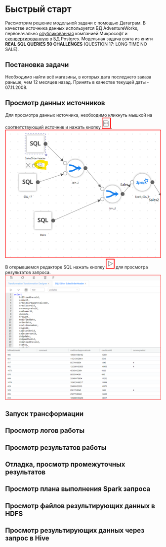 
# Быстрый старт
Рассмотрим решение модельной задачи с помощью Датаграм. 
В качестве источника данных используется БД AdventureWorks, 
первоначально [опубликованная](https://github.com/microsoft/sql-server-samples/tree/master/samples/databases/adventure-works) 
компанией Микрософт и [сконвертированную](https://github.com/lorint/AdventureWorks-for-Postgres) 
в БД Postgres.
Модельная задача взята из книги **REAL SQL QUERIES 50 CHALLENGES** (QUESTION 17: LONG TIME NO SALE).

## Постановка задачи
Необходимо найти всё магазины, 
в которых дата последнего заказа раньше, чем 12 месяцев назад. 
Принять в качестве текущей даты - 07.11.2008.

## Просмотр данных источников
Для просмотра данных источника, необходимо кликнуть мышкой на соответствующий источник и нажать кнопку ![img.png](img.png).
![img_1.png](img_1.png)
В открывшемся редакторе SQL нажать кнопку ![img_2.png](img_2.png) для просмотра результатов запроса.
![img_3.png](img_3.png)


## Запуск трансформации

## Просмотр логов работы

## Просмотр результатов работы

## Отладка, просмотр промежуточных результатов

## Просмотр плана выполнения Spark запроса

## Просмотр файлов результирующих данных в HDFS

## Просмотр результирующих данных через запрос в Hive
